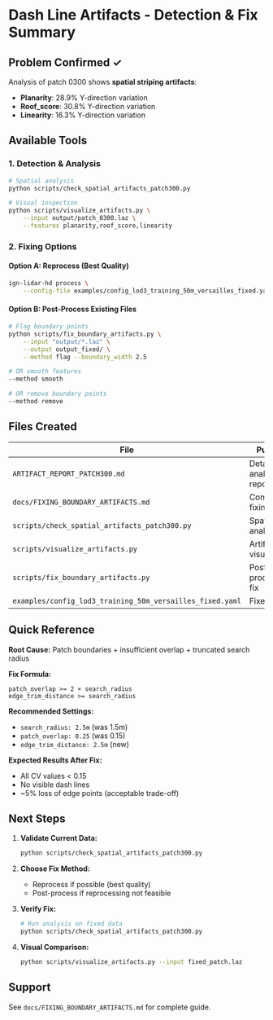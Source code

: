 # Dash Line Artifacts - Detection & Fix Summary

## Problem Confirmed ✓

Analysis of patch 0300 shows **spatial striping artifacts**:
- **Planarity**: 28.9% Y-direction variation
- **Roof_score**: 30.8% Y-direction variation  
- **Linearity**: 16.3% Y-direction variation

## Available Tools

### 1. Detection & Analysis
```bash
# Spatial analysis
python scripts/check_spatial_artifacts_patch300.py

# Visual inspection  
python scripts/visualize_artifacts.py \
    --input output/patch_0300.laz \
    --features planarity,roof_score,linearity
```

### 2. Fixing Options

#### Option A: Reprocess (Best Quality)
```bash
ign-lidar-hd process \
    --config-file examples/config_lod3_training_50m_versailles_fixed.yaml
```

#### Option B: Post-Process Existing Files
```bash
# Flag boundary points
python scripts/fix_boundary_artifacts.py \
    --input "output/*.laz" \
    --output output_fixed/ \
    --method flag --boundary_width 2.5

# OR smooth features
--method smooth

# OR remove boundary points
--method remove
```

## Files Created

| File | Purpose |
|------|---------|
| `ARTIFACT_REPORT_PATCH300.md` | Detailed analysis report |
| `docs/FIXING_BOUNDARY_ARTIFACTS.md` | Complete fixing guide |
| `scripts/check_spatial_artifacts_patch300.py` | Spatial CV analysis |
| `scripts/visualize_artifacts.py` | Artifact visualization |
| `scripts/fix_boundary_artifacts.py` | Post-processing fix |
| `examples/config_lod3_training_50m_versailles_fixed.yaml` | Fixed config |

## Quick Reference

**Root Cause:** Patch boundaries + insufficient overlap + truncated search radius

**Fix Formula:**
```
patch_overlap >= 2 × search_radius
edge_trim_distance >= search_radius
```

**Recommended Settings:**
- `search_radius: 2.5m` (was 1.5m)
- `patch_overlap: 0.25` (was 0.15)
- `edge_trim_distance: 2.5m` (new)

**Expected Results After Fix:**
- All CV values < 0.15
- No visible dash lines
- ~5% loss of edge points (acceptable trade-off)

## Next Steps

1. **Validate Current Data:**
   ```bash
   python scripts/check_spatial_artifacts_patch300.py
   ```

2. **Choose Fix Method:**
   - Reprocess if possible (best quality)
   - Post-process if reprocessing not feasible

3. **Verify Fix:**
   ```bash
   # Run analysis on fixed data
   python scripts/check_spatial_artifacts_patch300.py
   ```

4. **Visual Comparison:**
   ```bash
   python scripts/visualize_artifacts.py --input fixed_patch.laz
   ```

## Support

See `docs/FIXING_BOUNDARY_ARTIFACTS.md` for complete guide.
